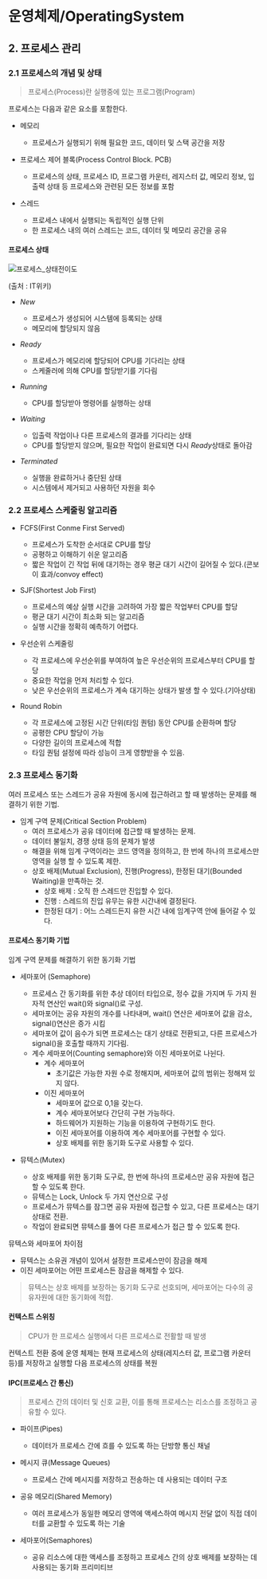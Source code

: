 # 운영체제/OperatingSystem
## 2. 프로세스 관리
### 2.1 프로세스의 개념 및 상태
> 프로세스(Process)란 실행중에 있는 프로그램(Program)   

프로세스는 다음과 같은 요소를 포함한다.
- 메모리
    - 프로세스가 실행되기 위해 필요한 코드, 데이터 및 스택 공간을 저장

- 프로세스 제어 블록(Process Control Block. PCB)
    - 프로세스의 상태, 프로세스 ID, 프로그램 카운터, 레지스터 값, 메모리 정보, 입출력 상태 등 프로세스와 관련된 모든 정보를 포함

- 스레드
    - 프로세스 내에서 실행되는 독립적인 실행 단위
    - 한 프로세스 내의 여러 스레드는 코드, 데이터 및 메모리 공간을 공유

#### 프로세스 상태

![프로세스_상태전이도](https://user-images.githubusercontent.com/113990279/229357084-ddc1160f-8e50-4b94-82a2-07ee5f076a1d.png)

(출처 : IT위키)
- *New*
    - 프로세스가 생성되어 시스템에 등록되는 상태
    - 메모리에 할당되지 않음

- *Ready*
    - 프로세스가 메모리에 할당되어 CPU를 기다리는 상태
    - 스케줄러에 의해 CPU를 할당받기를 기다림

- *Running*
    - CPU를 할당받아 명령어를 실행하는 상태

- *Waiting*
    - 입출력 작업이나 다른 프로세스의 결과를 기다리는 상태
    - CPU를 할당받지 않으며, 필요한 작업이 완료되면 다시 *Ready*상태로 돌아감

- *Terminated*
    - 실행을 완료하거나 중단된 상태
    - 시스템에서 제거되고 사용하던 자원을 회수

### 2.2 프로세스 스케줄링 알고리즘
- FCFS(First Conme First Served)
    - 프로세스가 도착한 순서대로 CPU를 할당
    - 공평하고 이해하기 쉬운 알고리즘
    - 짧은 작업이 긴 작업 뒤에 대기하는 경우 평균 대기 시간이 길어질 수 있다.(콘보이 효과/convoy effect)

- SJF(Shortest Job First)
    - 프로세스의 예상 실행 시간을 고려하여 가장 짧은 작업부터 CPU를 할당
    - 평균 대기 시간이 최소화 되는 알고리즘
    - 실행 시간을 정확히 예측하기 어렵다.

- 우선순위 스케줄링
    - 각 프로세스에 우선순위를 부여하여 높은 우선순위의 프로세스부터 CPU를 할당
    - 중요한 작업을 먼저 처리할 수 있다.
    - 낮은 우선순위의 프로세스가 계속 대기하는 상태가 발생 할 수 있다.(기아상태)

- Round Robin
    - 각 프로세스에 고정된 시간 단위(타임 퀀텀) 동안 CPU를 순환하며 할당
    - 공평한 CPU 할당이 가능
    - 다양한 길이의 프로세스에 적합
    - 타임 퀀텀 설정에 따라 성능이 크게 영향받을 수 있음.

### 2.3 프로세스 동기화
여러 프로세스 또는 스레드가 공유 자원에 동시에 접근하려고 할 때 발생하는 문제를 해결하기 위한 기법.

- 임계 구역 문제(Critical Section Problem)
    - 여러 프로세스가 공유 데이터에 접근할 때 발생하는 문제.
    - 데이터 불일치, 경쟁 상태 등의 문제가 발생
    - 해결을 위해 임계 구역이라는 코드 영역을 정의하고, 한 번에 하나의 프로세스만 영역을 실행 할 수 있도록 제한.
    - 상호 배제(Mutual Exclusion), 진행(Progress), 한정된 대기(Bounded Waiting)을 만족하는 것.
        - 상호 배제 : 오직 한 스레드만 진입할 수 있다.
        - 진행 : 스레드의 진입 유무는 유한 시간내에 결정된다.
        - 한정된 대기 : 어느 스레드든지 유한 시간 내에 임계구역 안에 들어갈 수 있다.

#### 프로세스 동기화 기법
임계 구역 문제를 해결하기 위한 동기화 기법

- 세마포어 (Semaphore)
    - 프로세스 간 동기화를 위한 추상 데이터 타입으로, 정수 값을 가지며 두 가지 원자적 연산인 wait()와 signal()로 구성.
    - 세마포어는 공유 자원의 개수를 나타내며, wait() 연산은 세마포어 값을 감소, signal()연산은 증가 시킴
    - 세마포어 값이 음수가 되면 프로세스는 대기 상태로 전환되고, 다른 프로세스가 signal()을 호출할 때까지 기다림.
    - 계수 세마포어(Counting semaphore)와 이진 세마포어로 나뉜다.
        - 계수 세마포어 
            - 초기값은 가능한 자원 수로 정해지며, 세마포어 값의 범위는 정해져 있지 않다.
        - 이진 세마포어 
            - 세마포어 값으로 0,1을 갖는다. 
            - 계수 세마포어보다 간단히 구현 가능하다.
            - 하드웨어가 지원하는 기능을 이용하여 구현하기도 한다. 
            - 이진 세마포어를 이용하여 계수 세마포어를 구현할 수 있다.
            - 상호 배제를 위한 동기화 도구로 사용할 수 있다.

- 뮤텍스(Mutex)
    - 상호 배제를 위한 동기화 도구로, 한 번에 하나의 프로세스만 공유 자원에 접근 할 수 있도록 한다.
    - 뮤텍스는 Lock, Unlock 두 가지 연산으로 구성
    - 프로세스가 뮤텍스를 잠그면 공유 자원에 접근할 수 있고, 다른 프로세스는 대기 상태로 전환.
    - 작업이 완료되면 뮤텍스를 풀어 다른 프로세스가 접근 할 수 있도록 한다.
    
뮤텍스와 세마포어 차이점

- 뮤텍스는 소유권 개념이 있어서 설정한 프로세스만이 잠금을 해제
- 이진 세마포어는 어떤 프로세스든 잠금을 해제할 수 있다.

> 뮤텍스는 상호 배제를 보장하는 동기화 도구로 선호되며, 세마포어는 다수의 공유자원에 대한 동기화에 적합.
        
#### 컨텍스트 스위칭
> CPU가 한 프로세스 실행에서 다른 프로세스로 전활할 때 발생

컨텍스트 전환 중에 운영 체제는 현재 프로세스의 상태(레지스터 값, 프로그램 카운터 등)를 저장하고 실행할 다음 프로세스의 상태를 복원

#### IPC(프로세스 간 통신)
> 프로세스 간의 데이터 및 신호 교환, 이를 통해 프로세스는 리소스를 조정하고 공유할 수 있다.

- 파이프(Pipes)
    - 데이터가 프로세스 간에 흐를 수 있도록 하는 단방향 통신 채널

- 메시지 큐(Message Queues)
    - 프로세스 간에 메시지를 저장하고 전송하는 데 사용되는 데이터 구조

- 공유 메모리(Shared Memory)
    - 여러 프로세스가 동일한 메모리 영역에 액세스하여 메시지 전달 없이 직접 데이터를 교환할 수 있도록 하는 기술

- 세마포어(Semaphores)
    - 공유 리소스에 대한 액세스를 조정하고 프로세스 간의 상호 배제를 보장하는 데 사용되는 동기화 프리미티브